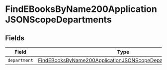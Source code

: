 # FindEBooksByName200ApplicationJSONScopeDepartments


## Fields

| Field                                                                                                                                                   | Type                                                                                                                                                    | Required                                                                                                                                                | Description                                                                                                                                             |
| ------------------------------------------------------------------------------------------------------------------------------------------------------- | ------------------------------------------------------------------------------------------------------------------------------------------------------- | ------------------------------------------------------------------------------------------------------------------------------------------------------- | ------------------------------------------------------------------------------------------------------------------------------------------------------- |
| `department`                                                                                                                                            | [FindEBooksByName200ApplicationJSONScopeDepartmentsDepartment](../../models/operations/findebooksbyname200applicationjsonscopedepartmentsdepartment.md) | :heavy_minus_sign:                                                                                                                                      | N/A                                                                                                                                                     |